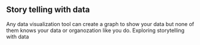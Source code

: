 ## Story telling with data

Any data visualization tool can create a graph to show your data  but none of them knows your data or organozation like you do. Exploring storytelling with data 

